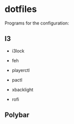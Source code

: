 # dotfiles

Programs for the configuration:
## I3
  - i3lock 
  
  - feh
  
  - playerctl
  
  - pactl
  
  - xbacklight
  
  - rofi

## Polybar

